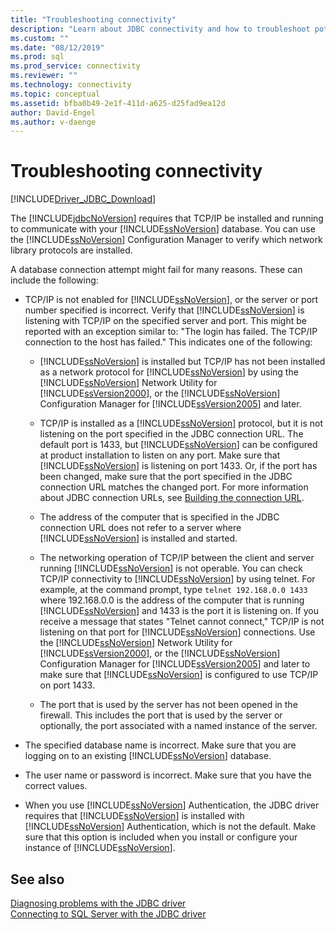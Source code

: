 ```yaml
---
title: "Troubleshooting connectivity"
description: "Learn about JDBC connectivity and how to troubleshoot potential connection issues when using the Microsoft JDBC Driver for SQL Server."
ms.custom: ""
ms.date: "08/12/2019"
ms.prod: sql
ms.prod_service: connectivity
ms.reviewer: ""
ms.technology: connectivity
ms.topic: conceptual
ms.assetid: bfba0b49-2e1f-411d-a625-d25fad9ea12d
author: David-Engel
ms.author: v-daenge
---
```

# Troubleshooting connectivity
[!INCLUDE[Driver_JDBC_Download](../../includes/driver_jdbc_download.md)]

  The [!INCLUDE[jdbcNoVersion](../../includes/jdbcnoversion_md.md)] requires that TCP/IP be installed and running to communicate with your [!INCLUDE[ssNoVersion](../../includes/ssnoversion-md.md)] database. You can use the [!INCLUDE[ssNoVersion](../../includes/ssnoversion-md.md)] Configuration Manager to verify which network library protocols are installed.  
  
 A database connection attempt might fail for many reasons. These can include the following:  
  
-   TCP/IP is not enabled for [!INCLUDE[ssNoVersion](../../includes/ssnoversion-md.md)], or the server or port number specified is incorrect. Verify that [!INCLUDE[ssNoVersion](../../includes/ssnoversion-md.md)] is listening with TCP/IP on the specified server and port. This might be reported with an exception similar to: "The login has failed. The TCP/IP connection to the host has failed." This indicates one of the following:  
  
    -   [!INCLUDE[ssNoVersion](../../includes/ssnoversion-md.md)] is installed but TCP/IP has not been installed as a network protocol for [!INCLUDE[ssNoVersion](../../includes/ssnoversion-md.md)] by using the [!INCLUDE[ssNoVersion](../../includes/ssnoversion-md.md)] Network Utility for [!INCLUDE[ssVersion2000](../../includes/ssversion2000-md.md)], or the [!INCLUDE[ssNoVersion](../../includes/ssnoversion-md.md)] Configuration Manager for [!INCLUDE[ssVersion2005](../../includes/ssversion2005-md.md)] and later.  
  
    -   TCP/IP is installed as a [!INCLUDE[ssNoVersion](../../includes/ssnoversion-md.md)] protocol, but it is not listening on the port specified in the JDBC connection URL. The default port is 1433, but [!INCLUDE[ssNoVersion](../../includes/ssnoversion-md.md)] can be configured at product installation to listen on any port. Make sure that [!INCLUDE[ssNoVersion](../../includes/ssnoversion-md.md)] is listening on port 1433. Or, if the port has been changed, make sure that the port specified in the JDBC connection URL matches the changed port. For more information about JDBC connection URLs, see [Building the connection URL](../../connect/jdbc/building-the-connection-url.md).  
  
    -   The address of the computer that is specified in the JDBC connection URL does not refer to a server where [!INCLUDE[ssNoVersion](../../includes/ssnoversion-md.md)] is installed and started.  
  
    -   The networking operation of TCP/IP between the client and server running [!INCLUDE[ssNoVersion](../../includes/ssnoversion-md.md)] is not operable. You can check TCP/IP connectivity to [!INCLUDE[ssNoVersion](../../includes/ssnoversion-md.md)] by using telnet. For example, at the command prompt, type `telnet 192.168.0.0 1433` where 192.168.0.0 is the address of the computer that is running [!INCLUDE[ssNoVersion](../../includes/ssnoversion-md.md)] and 1433 is the port it is listening on. If you receive a message that states "Telnet cannot connect," TCP/IP is not listening on that port for [!INCLUDE[ssNoVersion](../../includes/ssnoversion-md.md)] connections. Use the [!INCLUDE[ssNoVersion](../../includes/ssnoversion-md.md)] Network Utility for [!INCLUDE[ssVersion2000](../../includes/ssversion2000-md.md)], or the [!INCLUDE[ssNoVersion](../../includes/ssnoversion-md.md)] Configuration Manager for [!INCLUDE[ssVersion2005](../../includes/ssversion2005-md.md)] and later to make sure that [!INCLUDE[ssNoVersion](../../includes/ssnoversion-md.md)] is configured to use TCP/IP on port 1433.  
  
    -   The port that is used by the server has not been opened in the firewall. This includes the port that is used by the server or optionally, the port associated with a named instance of the server.  
  
-   The specified database name is incorrect. Make sure that you are logging on to an existing [!INCLUDE[ssNoVersion](../../includes/ssnoversion-md.md)] database.  
  
-   The user name or password is incorrect. Make sure that you have the correct values.  
  
-   When you use [!INCLUDE[ssNoVersion](../../includes/ssnoversion-md.md)] Authentication, the JDBC driver requires that [!INCLUDE[ssNoVersion](../../includes/ssnoversion-md.md)] is installed with [!INCLUDE[ssNoVersion](../../includes/ssnoversion-md.md)] Authentication, which is not the default. Make sure that this option is included when you install or configure your instance of [!INCLUDE[ssNoVersion](../../includes/ssnoversion-md.md)].  
  
## See also  
 [Diagnosing problems with the JDBC driver](diagnosing-problems-with-the-jdbc-driver.md)   
 [Connecting to SQL Server with the JDBC driver](connecting-to-sql-server-with-the-jdbc-driver.md)  
  
  
